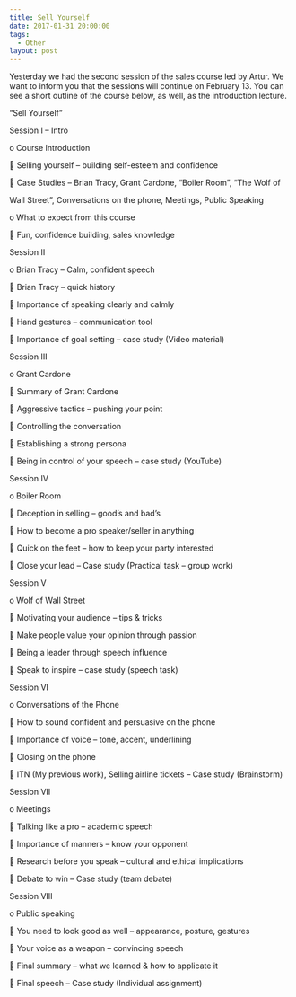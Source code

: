 ```yaml
---
title: Sell Yourself
date: 2017-01-31 20:00:00
tags:
  - Other
layout: post
---
```



Yesterday we had the second session of the sales course led by Artur. We want to inform you that the sessions will continue on February 13. You can see a short outline of the course below, as well, as the introduction lecture.

“Sell Yourself”

Session I – Intro

o Course Introduction

 Selling yourself – building self-esteem and confidence

 Case Studies – Brian Tracy, Grant Cardone, “Boiler Room”, “The Wolf of

Wall Street”, Conversations on the phone, Meetings, Public Speaking

o What to expect from this course

 Fun, confidence building, sales knowledge

Session II

o Brian Tracy – Calm, confident speech

 Brian Tracy – quick history

 Importance of speaking clearly and calmly

 Hand gestures – communication tool

 Importance of goal setting – case study (Video material)

Session III

o Grant Cardone

 Summary of Grant Cardone

 Aggressive tactics – pushing your point

 Controlling the conversation

 Establishing a strong persona

 Being in control of your speech – case study (YouTube)

Session IV

o Boiler Room

 Deception in selling – good’s and bad’s

 How to become a pro speaker/seller in anything

 Quick on the feet – how to keep your party interested

 Close your lead – Case study (Practical task – group work)

Session V

o Wolf of Wall Street

 Motivating your audience – tips & tricks

 Make people value your opinion through passion

 Being a leader through speech influence

 Speak to inspire – case study (speech task)

Session VI

o Conversations of the Phone

 How to sound confident and persuasive on the phone

 Importance of voice – tone, accent, underlining

 Closing on the phone

 ITN (My previous work), Selling airline tickets – Case study (Brainstorm)

Session VII

o Meetings

 Talking like a pro – academic speech

 Importance of manners – know your opponent

 Research before you speak – cultural and ethical implications

 Debate to win – Case study (team debate)

Session VIII

o Public speaking

 You need to look good as well – appearance, posture, gestures

 Your voice as a weapon – convincing speech

 Final summary – what we learned & how to applicate it

 Final speech – Case study (Individual assignment)
